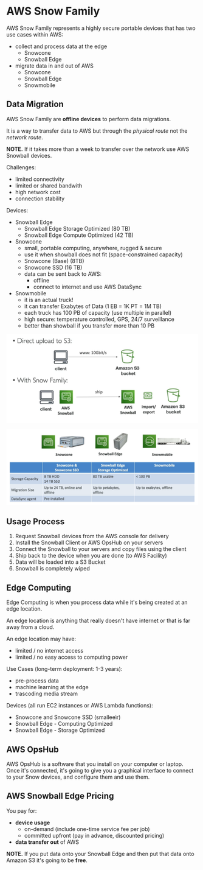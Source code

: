 # AWS Snow Family

AWS Snow Family represents a highly secure portable devices that has two use cases within AWS:
- collect and process data at the edge
    - Snowcone
    - Snowball Edge
- migrate data in and out of AWS
    - Snowcone
    - Snowball Edge
    - Snowmobile

## Data Migration

AWS Snow Family are **offline devices** to perform data migrations.

It is a way to transfer data to AWS but through the *physical route* not the *network route*.

**NOTE.** If it takes more than a week to transfer over the network use AWS Snowball devices.

Challenges:
- limited connectivity
- limited or shared bandwith
- high network cost
- connection stability

Devices:
- Snowball Edge
    - Snowball Edge Storage Optimized (80 TB)
    - Snowball Edge Compute Optimized (42 TB)
- Snowcone
    - small, portable computing, anywhere, rugged & secure
    - use it when showball does not fit (space-constrained capacity)
    - Snowcone (Base) (8TB)
    - Snowcone SSD (16 TB)
    - data can be sent back to AWS:
        - offline
        - connect to internet and use AWS DataSync
- Snowmobile
    - it is an actual truck!
    - it can transfer Exabytes of Data (1 EB = 1K PT = 1M TB)
    - each truck has 100 PB of capacity (use multiple in parallel)
    - high secure: temperature controlled, GPS, 24/7 surveillance
    - better than showball if you transfer more than 10 PB

![Data Migration with AWS Snow Family](../../images/s3/snow_family_data_migration.png)

![AWS Snow Family Devices for Data Migration](../../images/s3/snow_family_data_migration_devices.png)

## Usage Process

1. Request Snowball devices from the AWS console for delivery
2. Install the Snowball Client or AWS OpsHub on your servers
3. Connect the Snowball to your servers and copy files using the client
4. Ship back to the device when you are done (to AWS Facility)
5. Data will be loaded into a S3 Bucket
6. Snowball is completely wiped

## Edge Computing

Edge Computing is when you process data while it's being created at an edge location. 

An edge location is anything that really doesn't have internet or that is far away from a cloud.

An edge location may have:
- limited / no internet access
- limited / no easy access to computing power

Use Cases (long-term deployment: 1-3 years):
- pre-process data
- machine learning at the edge
- trascoding media stream

Devices (all run EC2 instances or AWS Lambda functions):
- Snowcone and Snowcone SSD (smalleeìr)
- Snowball Edge - Computing Optimized
- Snowball Edge - Storage Optimized

## AWS OpsHub

AWS OpsHub is a software that you install on your computer or laptop. Once it's connected, it's going to give you a graphical interface to connect to your Snow devices, and configure them and use them.

## AWS Snowball Edge Pricing

You pay for:
- **device usage**
    - on-demand (include one-time service fee per job)
    - committed  upfront (pay in advance, discounted pricing)
- **data transfer out** of AWS

**NOTE.** If you put data onto your Snowball Edge and then put that data onto Amazon S3 it's going to be **free**.



